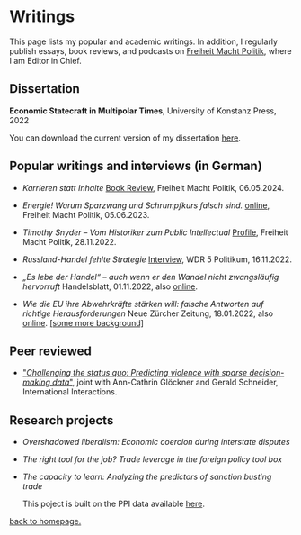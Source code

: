 # Writings

This page lists my popular and academic writings. In addition, I regularly publish essays, book reviews, and podcasts on [Freiheit Macht Politik](https://freiheitmachtpolitik.de), where I am Editor in Chief.

## Dissertation

**Economic Statecraft in Multipolar Times**, University of Konstanz Press, 2022

You can download the current version of my dissertation [here](./DISSERTATION_revisions.pdf).


## Popular writings and interviews (in German)

- *Karrieren statt Inhalte* [Book Review](https://www.freiheitmachtpolitik.de/buecher/karrieren-statt-inhalte-rory-stewart/), Freiheit Macht Politik, 06.05.2024.

- *Energie! Warum Sparzwang und Schrumpfkurs falsch sind.* [online](https://www.freiheitmachtpolitik.de/essays/degrowth-vs-energieueberfluss/), Freiheit Macht Politik, 05.06.2023.

- *Timothy Snyder – Vom Historiker zum Public Intellectual* [Profile](https://www.freiheitmachtpolitik.de/koepfe/timothy-snyder-vom-historiker-zum-public-intellectual/), Freiheit Macht Politik, 28.11.2022.

- *Russland-Handel fehlte Strategie* [Interview](https://www1.wdr.de/mediathek/audio/wdr5/wdr5-politikum-gespraech/audio-russland-handel-fehlte-strategie-100.html), WDR 5 Politikum, 16.11.2022.

- *„Es lebe der Handel“ – auch wenn er den Wandel nicht zwangsläufig hervorruft* Handelsblatt, 01.11.2022, also [online](https://www.handelsblatt.com/meinung/gastbeitraege/gastkommentar-es-lebe-der-handel-auch-wenn-er-den-wandel-nicht-zwangslaeufig-hervorruft/28780204.html).

- *Wie die EU ihre Abwehrkräfte stärken will: falsche Antworten auf richtige Herausforderungen* Neue Zürcher Zeitung, 18.01.2022, also [online](https://www.nzz.ch/meinung/wie-die-eu-ihre-abwehrkraefte-staerken-will-falsche-antworten-auf-richtige-herausforderungen-ld.1663484). [[some more background]](https://infiniteregression.substack.com/p/europaische-autonomie-in-der-handelspolitik?justPublished=true)
  
## Peer reviewed

- ["*Challenging the status quo: Predicting violence with sparse decision-making data*"](https://doi.org/10.1080/03050629.2022.2051024), joint with Ann-Cathrin Glöckner and Gerald Schneider, International Interactions.


## Research projects

- *Overshadowed liberalism: Economic coercion during interstate disputes*
 
- *The right tool for the job? Trade leverage in the foreign policy tool box*

- *The capacity to learn: Analyzing the predictors of sanction busting trade*

  This poject is built on the PPI data available [here](https://github.com/konstantin-baetz/PPIdat).

[back to homepage.](./index.md)
